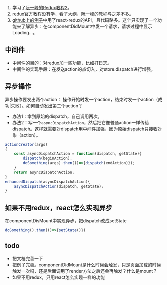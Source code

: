 1. 学习了[阮一峰的Redux教程2]。
2. [redux官方教程]没有学，看了大纲，阮一峰的教程与之差不多。
3. [github上的例子]中用了react-redux的API，且代码略多。这个只实现了一个功能来了解异步：在componentDidMount中发一个请求，请求过程中显示Loading...。

## 中间件
* 中间件的目的：对redux加一些功能，比如打日志。
* 中间件的实现手段：在发送action的点切入，对store.dispatch进行增强。

## 异步操作
异步操作要发出两个action： 操作开始时发一个action，结束时发一个action（成功|失败）。如何自动发出第二个action？
* 办法1：拿到原始的dispatch，自己调用两次。
* 办法2：写一个`asyncDispatchAction`，然后把它像普通action一样传给dispatch。这样就需要对dispatch用中间件加强，因为原始dispatch只接收对象（action）。
``` js
actionCreator(args)
{
    const asyncDispatchAction = function(dispatch, getState){
        dispatch(beginAction);
        doSomething(args).then(()=>{dispatch(endAction)});
    }
    return asyncDispatchAction;
}
enhancedDispatch(asyncDispatchAction){
    asyncDispatchAction(dispatch, getState);
}
```

## 如果不用redux，react怎么实现异步
在componentDisMount中实现异步，把dispatch改成setState
``` js
doSomething().then(()=>{setState()})
```

## todo
* 把文档完善一下
* 把例子完善。componentDidMount是什么时候会触发，只是页面加载的时候触发一次吗，还是后面调用了render方法之后还会再触发？什么是mount？
* 如果不用redux，只用react怎么实现一样的功能

[阮一峰的Redux教程2]:(http://www.ruanyifeng.com/blog/2016/09/redux_tutorial_part_two_async_operations.html)
[redux官方教程]:(https://redux.js.org/advanced/async-actions)
[github上的例子]:(https://github.com/reactjs/redux/tree/master/examples/async)